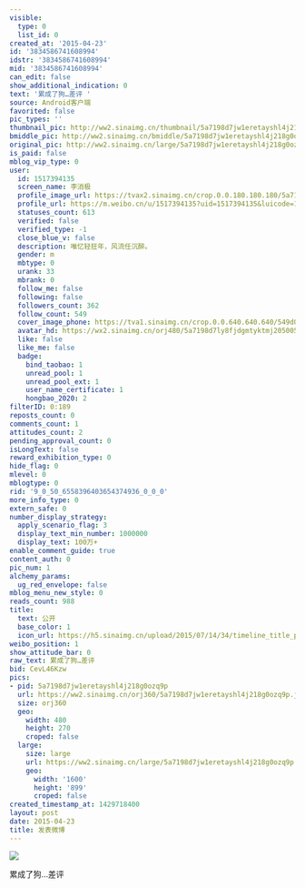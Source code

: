 ```yaml
---
visible:
  type: 0
  list_id: 0
created_at: '2015-04-23'
id: '3834586741608994'
idstr: '3834586741608994'
mid: '3834586741608994'
can_edit: false
show_additional_indication: 0
text: '累成了狗…差评 '
source: Android客户端
favorited: false
pic_types: ''
thumbnail_pic: http://ww2.sinaimg.cn/thumbnail/5a7198d7jw1eretayshl4j218g0ozq9p.jpg
bmiddle_pic: http://ww2.sinaimg.cn/bmiddle/5a7198d7jw1eretayshl4j218g0ozq9p.jpg
original_pic: http://ww2.sinaimg.cn/large/5a7198d7jw1eretayshl4j218g0ozq9p.jpg
is_paid: false
mblog_vip_type: 0
user:
  id: 1517394135
  screen_name: 李消极
  profile_image_url: https://tvax2.sinaimg.cn/crop.0.0.180.180.180/5a7198d7ly8fjdgmtyktmj20500500so.jpg?KID=imgbed,tva&Expires=1606399543&ssig=uvsFeY8clS
  profile_url: https://m.weibo.cn/u/1517394135?uid=1517394135&luicode=10000011&lfid=2304131517394135_-_WEIBO_SECOND_PROFILE_WEIBO
  statuses_count: 613
  verified: false
  verified_type: -1
  close_blue_v: false
  description: 唯忆轻狂年，风流任沉醉。
  gender: m
  mbtype: 0
  urank: 33
  mbrank: 0
  follow_me: false
  following: false
  followers_count: 362
  follow_count: 549
  cover_image_phone: https://tva1.sinaimg.cn/crop.0.0.640.640.640/549d0121tw1egm1kjly3jj20hs0hsq4f.jpg
  avatar_hd: https://wx2.sinaimg.cn/orj480/5a7198d7ly8fjdgmtyktmj20500500so.jpg
  like: false
  like_me: false
  badge:
    bind_taobao: 1
    unread_pool: 1
    unread_pool_ext: 1
    user_name_certificate: 1
    hongbao_2020: 2
filterID: 0:189
reposts_count: 0
comments_count: 1
attitudes_count: 2
pending_approval_count: 0
isLongText: false
reward_exhibition_type: 0
hide_flag: 0
mlevel: 0
mblogtype: 0
rid: '9_0_50_6558396403654374936_0_0_0'
more_info_type: 0
extern_safe: 0
number_display_strategy:
  apply_scenario_flag: 3
  display_text_min_number: 1000000
  display_text: 100万+
enable_comment_guide: true
content_auth: 0
pic_num: 1
alchemy_params:
  ug_red_envelope: false
mblog_menu_new_style: 0
reads_count: 988
title:
  text: 公开
  base_color: 1
  icon_url: https://h5.sinaimg.cn/upload/2015/07/14/34/timeline_title_public_default.png
weibo_position: 1
show_attitude_bar: 0
raw_text: 累成了狗…差评 ​​​
bid: CevL46Kzw
pics:
- pid: 5a7198d7jw1eretayshl4j218g0ozq9p
  url: https://ww2.sinaimg.cn/orj360/5a7198d7jw1eretayshl4j218g0ozq9p.jpg
  size: orj360
  geo:
    width: 480
    height: 270
    croped: false
  large:
    size: large
    url: https://ww2.sinaimg.cn/large/5a7198d7jw1eretayshl4j218g0ozq9p.jpg
    geo:
      width: '1600'
      height: '899'
      croped: false
created_timestamp_at: 1429718400
layout: post
date: 2015-04-23
title: 发表微博
---
```


![](https://image.baidu.com/search/down?url=http://ww2.sinaimg.cn/large/5a7198d7jw1eretayshl4j218g0ozq9p.jpg)

累成了狗…差评 

